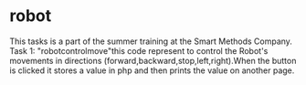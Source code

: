# robot
This tasks is a part of the summer training at the Smart Methods Company.
Task 1:
"robotcontrolmove"this code represent to control the Robot's movements in directions (forward,backward,stop,left,right).When the button is clicked it stores a value in php and then prints the value on another page.
